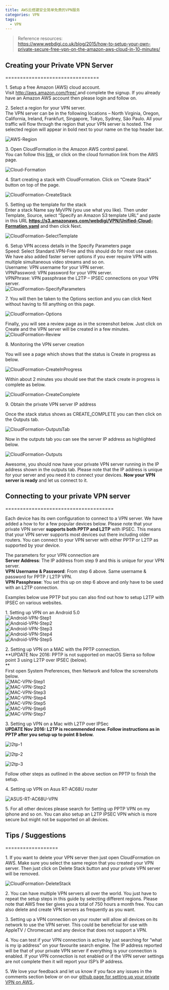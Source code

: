 ```yaml
---
title: AWS云搭建安全简单免费的VPN服务 
categories: VPN
tags:  
  - VPN   
---
```


> Reference resources:    
> <https://www.webdigi.co.uk/blog/2015/how-to-setup-your-own-private-secure-free-vpn-on-the-amazon-aws-cloud-in-10-minutes/>   


## Creating your Private VPN Server
================================

1\. Setup a free Amazon (AWS) cloud account.  
Visit [http://aws.amazon.com/free/ ](https://www.webdigi.co.ukhttp://aws.amazon.com/free/) and complete the signup. If you already have an Amazon AWS account then please login and follow on.

<!--more-->

2. Select a region for your VPN server.  
The VPN server can be in the following locations – North Virginia, Oregon, California, Ireland, Frankfurt, Singapore, Tokyo, Sydney, São Paulo. All your traffic will flow through the region that your VPN server is hosted. The selected region will appear in bold next to your name on the top header bar.

![AWS-Region ](https://www.webdigi.co.uk/blog/wp-content/uploads/2015/03/AWS-Region.png)

3\. Open CloudFormation in the Amazon AWS control panel.  
You can follow this [link ](https://www.webdigi.co.ukhttps://console.aws.amazon.com/cloudformation/home) or click on the cloud formation link from the AWS page.

![Cloud-Formation ](https://www.webdigi.co.uk/blog/wp-content/uploads/2015/03/Cloud-Formation.png)

4\. Start creating a stack with CloudFormation. Click on “Create Stack” button on top of the page.

![CloudFormation-CreateStack ](https://www.webdigi.co.uk/blog/wp-content/uploads/2015/03/CloudFormation-CreateStack.png)

5\. Setting up the template for the stack  
Enter a stack Name say MyVPN (you use what you like). Then under Template, Source, select “Specify an Amazon S3 template URL” and paste in this URL **https://s3.amazonaws.com/webdigi/VPN/Unified-Cloud-Formation.yaml** and then click Next.

![CloudFormation-SelectTemplate ](https://www.webdigi.co.uk/blog/wp-content/uploads/2015/03/CloudFormation-SelectTemplate.png)

6\. Setup VPN access details in the Specify Parameters page  
Speed: Select Standard.VPN-Free and this should do for most use cases. We have also added faster server options if you ever require VPN with multiple simultaneous video streams and so on.  
Username: VPN username for your VPN server.  
VPNPassword: VPN password for your VPN server.  
VPNPhrase: VPN passphrase the L2TP – IPSEC connections on your VPN server.  
![CloudFormation-SpecifyParameters ](https://www.webdigi.co.uk/blog/wp-content/uploads/2015/03/CloudFormation-SpecifyParameters.png)

7\. You will then be taken to the Options section and you can click Next without having to fill anything on this page.

![CloudFormation-Options ](https://www.webdigi.co.uk/blog/wp-content/uploads/2015/03/CloudFormation-Options.png)

Finally, you will see a review page as in the screenshot below. Just click on Create and the VPN server will be created in a few minutes.  
![CloudFormation-Review ](https://www.webdigi.co.uk/blog/wp-content/uploads/2015/03/CloudFormation-Review.png)

8\. Monitoring the VPN server creation

You will see a page which shows that the status is Create in progress as below.

![CloudFormation-CreateInProgress ](https://www.webdigi.co.uk/blog/wp-content/uploads/2015/03/CloudFormation-CreateInProgress.png)

Within about 2 minutes you should see that the stack create in progress is complete as below.

![CloudFormation-CreateComplete ](https://www.webdigi.co.uk/blog/wp-content/uploads/2015/03/CloudFormation-CreateComplete.png)

9\. Obtain the private VPN server IP address

Once the stack status shows as CREATE_COMPLETE you can then click on the Outputs tab.

![CloudFormation-OutputsTab ](https://www.webdigi.co.uk/blog/wp-content/uploads/2015/03/CloudFormation-OutputsTab.png)

Now in the outputs tab you can see the server IP address as highlighted below.

![CloudFormation-Outputs ](https://www.webdigi.co.uk/blog/wp-content/uploads/2015/03/CloudFormation-Outputs.png)

Awesome, you should now have your private VPN server running in the IP address shown in the outputs tab. Please note that the IP address is unique for your server and you need it to connect your devices. **Now your VPN server is ready** and let us connect to it.

## Connecting to your private VPN server
=====================================

Each device has its own configuration to connect to a VPN server. We have added a how to for a few popular devices below. Please note that your private VPN server **supports both PPTP and L2TP** with IPSEC. This means that your VPN server supports most devices out there including older routers. You can connect to your VPN server with either PPTP or L2TP as supported by your device.

The parameters for your VPN connection are  
**Server Address**: The IP address from step 9 and this is unique for your VPN server.  
**VPN Username & Password**: From step 6 above. Same username & password for PPTP / L2TP VPN.  
**VPN Passphrase**: You set this up on step 6 above and only have to be used with an L2TP connection.

Examples below use PPTP but you can also find out how to setup L2TP with IPSEC on various websites.

1\. Setting up VPN on an Android 5.0  
![Android-VPN-Step1 ](https://www.webdigi.co.uk/blog/wp-content/uploads/2015/03/Android-VPN-Step1.png)  
![Android-VPN-Step2 ](https://www.webdigi.co.uk/blog/wp-content/uploads/2015/03/Android-VPN-Step2.png)  
![Android-VPN-Step3 ](https://www.webdigi.co.uk/blog/wp-content/uploads/2015/03/Android-VPN-Step3.png)  
![Android-VPN-Step4 ](https://www.webdigi.co.uk/blog/wp-content/uploads/2015/03/Android-VPN-Step4.png)  
![Android-VPN-Step5 ](https://www.webdigi.co.uk/blog/wp-content/uploads/2015/03/Android-VPN-Step5.png)

2\. Setting up VPN on a MAC with the PPTP connection.  
**UPDATE Nov 2016: PPTP is not supported on macOS Sierra so follow point 3 using L2TP over IPSEC (below).  
**  
First open System Preferences, then Network and follow the screenshots below.  
![MAC-VPN-Step1 ](https://www.webdigi.co.uk/blog/wp-content/uploads/2015/03/MAC-VPN-Step1.png)  
![MAC-VPN-Step2 ](https://www.webdigi.co.uk/blog/wp-content/uploads/2015/03/MAC-VPN-Step2.png)  
![MAC-VPN-Step3 ](https://www.webdigi.co.uk/blog/wp-content/uploads/2015/03/MAC-VPN-Step3.png)  
![MAC-VPN-Step4 ](https://www.webdigi.co.uk/blog/wp-content/uploads/2015/03/MAC-VPN-Step4.png)  
![MAC-VPN-Step5 ](https://www.webdigi.co.uk/blog/wp-content/uploads/2015/03/MAC-VPN-Step5.png)  
![MAC-VPN-Step6 ](https://www.webdigi.co.uk/blog/wp-content/uploads/2015/03/MAC-VPN-Step6.png)  
![MAC-VPN-Step7 ](https://www.webdigi.co.uk/blog/wp-content/uploads/2015/03/MAC-VPN-Step7.png)

3\. Setting up VPN on a Mac with L2TP over IPSec  
**UPDATE Nov 2016: L2TP is recommended now. Follow instructions as in PPTP after you setup up to point 8 below.**

![l2tp-1 ](https://www.webdigi.co.uk/blog/wp-content/uploads/2015/03/L2TP-1.png)

![l2tp-2 ](https://www.webdigi.co.uk/blog/wp-content/uploads/2015/03/L2TP-2.png)

![l2tp-3 ](https://www.webdigi.co.uk/blog/wp-content/uploads/2015/03/L2TP-3.png)

Follow other steps as outlined in the above section on PPTP to finish the setup.

4\. Setting up VPN on Asus RT-AC68U router

![ASUS-RT-AC68U-VPN ](https://www.webdigi.co.uk/blog/wp-content/uploads/2015/03/ASUS-RT-AC68U-VPN.png)

5\. For all other devices please search for Setting up PPTP VPN on my iphone and so on. You can also setup an L2TP IPSEC VPN which is more secure but might not be supported on all devices.

## Tips / Suggestions
==================

1\. If you want to delete your VPN server then just open CloudFormation on AWS. Make sure you select the same region that you created your VPN server. Then just click on Delete Stack button and your private VPN server will be removed.

![CloudFormation-DeleteStack ](https://www.webdigi.co.uk/blog/wp-content/uploads/2015/03/CloudFormation-DeleteStack.png)

2\. You can have multiple VPN servers all over the world. You just have to repeat the setup steps in this guide by selecting different regions. Please note that AWS free tier gives you a total of 750 hours a month free. You can also delete and create VPN servers as frequently as you want.

3\. Setting up a VPN connection on your router will allow all devices on its network to use the VPN server. This could be beneficial for use with AppleTV / Chromecast and any device that does not support a VPN.

4\. You can test if your VPN connection is active by just searching for “what is my ip address” on your favourite search engine. The IP address reported will be that of your private VPN server if everything is your connection is enabled. If your VPN connection is not enabled or if the VPN server settings are not complete then it will report your ISP’s IP address.

5\. We love your feedback and let us know if you face any issues in the comments section below or on our [github page for setting up your private VPN on AWS ](https://www.webdigi.co.ukhttps://github.com/webdigi/AWS-VPN-Server-Setup).

